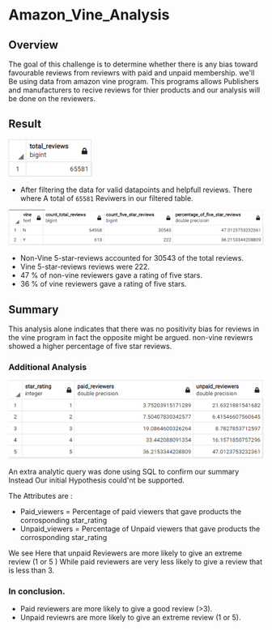 # Amazon_Vine_Analysis
## Overview
The goal of this challenge is to determine whether there is any bias toward favourable reviews from reviewrs with paid and unpaid membership. we'll Be using data from amazon vine program. This programs allows Publishers and manufacturers to recive reviews for thier products and our analysis will be done on the reviewers.

## Result


![Total_reviwers](https://github.com/Donik22/Amazon_Vine_Analysis/blob/main/Resources/Total_reviews.PNG)

- After filtering the data for valid datapoints and helpfull reviews. There where A total of `65581` Reviwers in our filtered table.

![Paid VS Unpaid Reviews](https://github.com/Donik22/Amazon_Vine_Analysis/blob/main/Resources/Paid%20VS%20Unpaid%20Reviews.PNG)
- Non-Vine 5-star-reviews accounted for 30543 of the total reviews.
- Vine 5-star-reviews reviews were 222.
- 47 % of non-vine reviewers gave a rating of five stars.
- 36 % of vine reviewers gave a rating of five stars.

## Summary
This analysis alone indicates that there was no positivity bias for reviews in the vine program in fact the opposite might be argued. non-vine reviewrs showed a higher percentage of five star reviews. 


### Additional Analysis

![Additonal Analysis](https://github.com/Donik22/Amazon_Vine_Analysis/blob/main/Resources/Additional%20Analysis.PNG)

An extra analytic query was done using SQL to confirm our summary Instead Our initial Hypothesis could'nt be supported. 

The  Attributes are :

- Paid_viewers = Percentage of paid viewers that gave products the corrosponding star_rating
- Unpaid_viewers = Percentage of Unpaid viewers that gave products the corrosponding star_rating

We see Here that unpaid Reviewers are more likely to give an extreme review (1 or 5 ) While paid reviewers are very less likely to give a review that is less than 3. 

### In conclusion.

- Paid reviewers are more likely to give a good review (>3).
- Unpaid reviewrs are more likely to give an extreme review (1 or 5).
